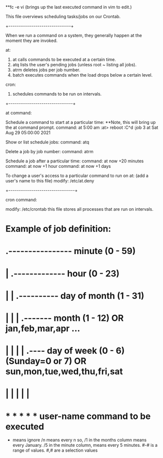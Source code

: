 **fc -e vi (brings up the last executed command in vim to edit.)

This file overviews scheduling tasks/jobs on our Crontab. 


+--------------------------------+


When we run a command on a system, they generally happen at the moment they are invoked. 

at: 
1. at calls commands to be executed at a certain time. 
2. atq lists the user's pending jobs (unless root ~ listing all jobs).
3. atrm deletes jobs per job number.
4. batch executes commands when the load drops below a certain level. 

cron:
1. schedules commands to be run on intervals.

+---------------------------------+

at command: 

Schedule a command to start at a particular time:
**Note, this will bring up the at command prompt. 
command: at 5:00 am
:at> reboot
:C^d
:job 3 at Sat Aug 29 05:00:00 2021


Show or list schedule jobs: 
command: atq


Delete a job by job number:
command: atrm <job num> 

Schedule a job after a particular time: 
command: at now +20 minutes
command: at now +1 hour
command: at now +1 days 


To change a user's access to a particular command to run on at: 
(add a user's name to this file)
modify: /etc/at.deny



+----------------------------------+

cron command: 

modify: /etc/crontab 
this file stores all processes that are run on intervals.

# Example of job definition:
# .---------------- minute (0 - 59)
# |  .------------- hour (0 - 23)
# |  |  .---------- day of month (1 - 31)
# |  |  |  .------- month (1 - 12) OR jan,feb,mar,apr ...
# |  |  |  |  .---- day of week (0 - 6) (Sunday=0 or 7) OR sun,mon,tue,wed,thu,fri,sat
# |  |  |  |  |
# *  *  *  *  * user-name command to be executed

* means ignore
/n means every n 
so, /1 in the months column means every January.
/5 in the minute column, means every 5 minutes.
#-# is a range of values.
#,# are a selection values
